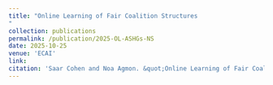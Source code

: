 ```yaml
---
title: "Online Learning of Fair Coalition Structures
"
collection: publications
permalink: /publication/2025-OL-ASHGs-NS
date: 2025-10-25
venue: 'ECAI'
link: 
citation: 'Saar Cohen and Noa Agmon. &quot;Online Learning of Fair Coalition Structures.&quot; <i>In ECAI 2025: Proceedings of the 28th European Conference on Artificial Intelligence</i>, 2025. (To Appear)'
---
```

